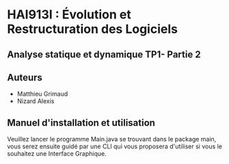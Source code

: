 # HAI913I : Évolution et Restructuration des Logiciels
## Analyse statique et dynamique TP1- Partie 2
## Auteurs
- Matthieu Grimaud
- Nizard Alexis

## Manuel d'installation et utilisation

Veuillez lancer le programme Main.java se trouvant dans le package main, vous serez ensuite guidé par une CLI qui vous proposera d'utiliser si vous le souhaitez une Interface Graphique.
